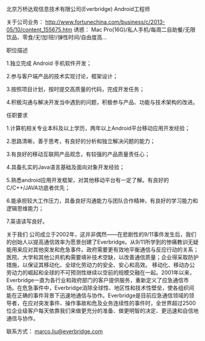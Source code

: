 北京万桥达观信息技术有限公司(Everbridge)  Android工程师

关于公司业务：
http://www.fortunechina.com/business/c/2013-05/10/content_155675.htm
诱惑：
Mac Pro(16G)/私人手机/每周二自助餐/无限饮品、零食/无!加!班!/弹性时间/自由度高...

职位描述

1.独立完成 Android 手机软件开发；

2.参与客户端产品的技术实现讨论，框架设计；

3.按照项目计划，按时提交高质量的代码，完成开发任务；

4.积极沟通与解决开发当中遇到的问题，积极参与产品、功能与技术架构的改进。

任职要求

1.计算机相关专业本科及以上学历，两年以上Android平台移动应用开发经验；

2.思路清晰，善于思考，有良好的分析和独立解决问题的能力；

3.有良好的移动互联网产品观念，有较强的产品质量责任心；

4.具备扎实的Java语言基础及面向对象开发经验；

5.熟悉android应用开发框架，对其他移动平台有一定了解。有良好的C/C++/JAVA功底者优先；

6.能承担较大工作压力，具备良好沟通能力与团队合作精神，有良好的学习能力和逻辑思维能力；

7.英语读写良好。


关于我们
公司成立于2002年，这并非偶然——在悲剧性的9/11事件发生后，我们的创始人以提高通信效率为愿景创建了Everbridge。从9/11所学到的惨痛教训无疑能用来应对其他突发和危急事件。政府需要更有效地平衡通信与反应行动的关系；医院、大学和其他公共机构需要填补技术空缺，以改善通信质量；企业得采取防护措施，以保证其移动化、全球化劳动力的安全、安心和高效。
移动化、移动办公劳动力的崛起和全球的不可预测性继续以空前的规模交融在一起。2001年以来，Everbridge一直为各行业和政府部门的客户提供服务，重新定义了应急通信市场。在危急事件中，Everbridge消除全球性、地区性和技术性壁垒，使各组织间能在正确的事件背景下迅速地通信与协作。Everbridge是目前应急通信领域的领导者，在应对突发事件、操作事故和危及业务连续性的事件时，全世界超过2500位企业级客户每天依靠我们来做更充分的准备、做更明智的决定、更迅速和自信地通信与协作。

联系方式：
marco.liu@everbridge.com
